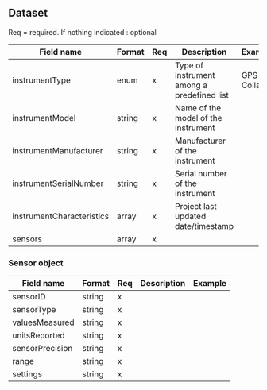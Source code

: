 ## Dataset

Req = required. If nothing indicated : optional

| Field name | Format | Req | Description | Example |
| ---------- | ------ | --- | ----------- | ------- |
| instrumentType | enum | x | Type of instrument among a predefined list | GPS Collar |
| instrumentModel | string | x | Name of the model of the instrument |  |
| instrumentManufacturer | string | x | Manufacturer of the instrument | |
| instrumentSerialNumber | string | x | Serial number of the instrument |  |
| instrumentCharacteristics | array | x | Project last updated date/timestamp |  |
| sensors | array | x |  |  |


### Sensor object


| Field name | Format | Req | Description | Example |
| ---------- | ------ | --- | ----------- | ------- |
| sensorID | string | x |  |  |
| sensorType | string | x |  |  |
| valuesMeasured | string | x |  |  |
| unitsReported | string | x |  |  |
| sensorPrecision | string | x |  |  |
| range | string | x |  |  |
| settings | string | x |  |  |
